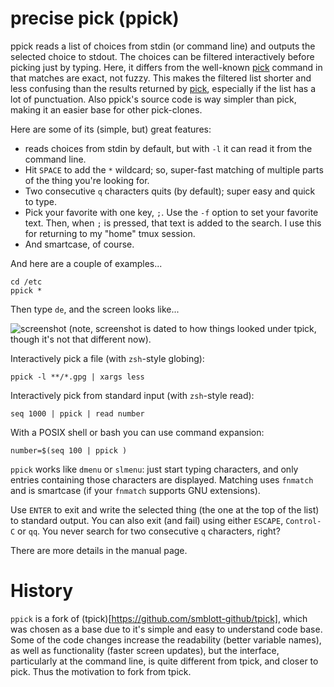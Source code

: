 precise pick (ppick)
=====
ppick reads a list of choices from stdin (or command line) and outputs the selected choice to stdout. The choices can be filtered interactively before picking just by typing. Here, it differs from the well-known [pick](https://github.com/mptre/pick) command in that matches are exact, not fuzzy. This makes the filtered list shorter and less confusing than the results returned by [pick](https://github.com/mptre/pick), especially if the list has a lot of punctuation. Also ppick's source code is way simpler than pick, making it an easier base for other pick-clones. 

Here are some of its (simple, but) great features:

- reads choices from stdin by default, but with `-l` it can read it from the command line.
- Hit `SPACE` to add the `*` wildcard; so, super-fast matching of multiple parts of the thing you're looking for.
- Two consecutive `q` characters quits (by default); super easy and quick to type.
- Pick your favorite with one key, `;`.  Use the `-f` option to set your favorite text.  Then, when `;` is pressed, that text is added to the search.  I use this for returning to my "home" tmux session.
- And smartcase, of course.

And here are a couple of examples...

    cd /etc
    ppick *

Then type `de`, and the screen looks like...

![screenshot](https://raw.githubusercontent.com/smblott-github/tpick/master/misc/screenshot1.png) 
(note, screenshot is dated to how things looked under tpick, though it's not that different now).

Interactively pick a file (with `zsh`-style globing):

    ppick -l **/*.gpg | xargs less

Interactively pick from standard input (with `zsh`-style read):

    seq 1000 | ppick | read number

With a POSIX shell or bash you can use command expansion:

    number=$(seq 100 | ppick )

`ppick` works like `dmenu` or `slmenu`: just start typing characters, and only entries containing those characters are displayed.  Matching uses `fnmatch` and is smartcase (if your `fnmatch` supports GNU extensions).

Use `ENTER` to exit and write the selected thing (the one at the top of the list) to standard output.  You can also exit (and fail) using either `ESCAPE`, `Control-C` or `qq`.  You never search for two consecutive `q` characters, right?

There are more details in the manual page.

History
=====
`ppick` is a fork of (tpick)[https://github.com/smblott-github/tpick], which was chosen as a base due to it's simple and easy to understand code base. Some of the code changes increase the readability (better variable names), as well as functionality (faster screen updates), but the interface, particularly at the command line, is quite different from tpick, and closer to pick. Thus the motivation to fork from tpick. 
